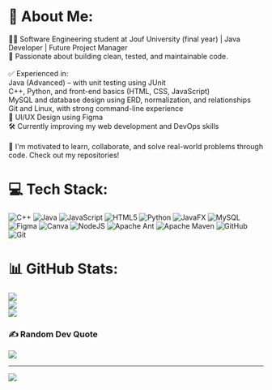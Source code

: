 # 💫 About Me:
👨‍💻 Software Engineering student at Jouf University (final year) | Java Developer | Future Project Manager<br>🔧 Passionate about building clean, tested, and maintainable code.<br><br>✅ Experienced in:<br>Java (Advanced) – with unit testing using JUnit<br>C++, Python, and front-end basics (HTML, CSS, JavaScript)<br>MySQL and database design using ERD, normalization, and relationships<br>Git and Linux, with strong command-line experience<br>🎨 UI/UX Design using Figma<br>🛠 Currently improving my web development and DevOps skills<br><br>🚀 I'm motivated to learn, collaborate, and solve real-world problems through code. Check out my repositories! 

# 💻 Tech Stack:
![C++](https://img.shields.io/badge/c++-%2300599C.svg?style=flat&logo=c%2B%2B&logoColor=white) ![Java](https://img.shields.io/badge/java-%23ED8B00.svg?style=flat&logo=openjdk&logoColor=white) ![JavaScript](https://img.shields.io/badge/javascript-%23323330.svg?style=flat&logo=javascript&logoColor=%23F7DF1E) ![HTML5](https://img.shields.io/badge/html5-%23E34F26.svg?style=flat&logo=html5&logoColor=white) ![Python](https://img.shields.io/badge/python-3670A0?style=flat&logo=python&logoColor=ffdd54) ![JavaFX](https://img.shields.io/badge/javafx-%23FF0000.svg?style=flat&logo=javafx&logoColor=white) ![MySQL](https://img.shields.io/badge/mysql-4479A1.svg?style=flat&logo=mysql&logoColor=white) ![Figma](https://img.shields.io/badge/figma-%23F24E1E.svg?style=flat&logo=figma&logoColor=white) ![Canva](https://img.shields.io/badge/Canva-%2300C4CC.svg?style=flat&logo=Canva&logoColor=white) ![NodeJS](https://img.shields.io/badge/node.js-6DA55F?style=flat&logo=node.js&logoColor=white) ![Apache Ant](https://img.shields.io/badge/Apache%20Ant-A81C7D?style=flat&logo=Apache%20Ant&logoColor=white) ![Apache Maven](https://img.shields.io/badge/Apache%20Maven-C71A36?style=flat&logo=Apache%20Maven&logoColor=white) ![GitHub](https://img.shields.io/badge/github-%23121011.svg?style=flat&logo=github&logoColor=white) ![Git](https://img.shields.io/badge/git-%23F05033.svg?style=flat&logo=git&logoColor=white)
# 📊 GitHub Stats:
![](https://github-readme-stats.vercel.app/api?username=iMBRKII&theme=transparent&hide_border=false&include_all_commits=false&count_private=false)<br/>
![](https://nirzak-streak-stats.vercel.app/?user=iMBRKII&theme=transparent&hide_border=false)<br/>
![](https://github-readme-stats.vercel.app/api/top-langs/?username=iMBRKII&theme=transparent&hide_border=false&include_all_commits=false&count_private=false&layout=compact)

### ✍️ Random Dev Quote 
![](https://quotes-github-readme.vercel.app/api?type=horizontal&theme=tokyonight)

---
[![](https://visitcount.itsvg.in/api?id=iMBRKII&icon=0&color=0)](https://visitcount.itsvg.in)

<!-- Proudly created with GPRM ( https://gprm.itsvg.in ) -->
